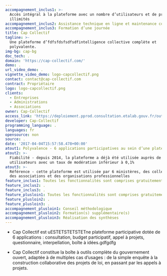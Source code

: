 ```yaml
---
accompagnement_inclus1: >-
  Accès intégral à la plateforme avec un nombre d’utilisateurs et de projets
  illimités
accompagnement_inclus2: Assistance technique en ligne et maintenance corrective
accompagnement_inclus3: Formation d’une journée
title: Cap Collectif
tagline: >-
  Une plateforme d’fdfsfdsfsdfsdfintelligence collective complète et
  polyvalente.
img-bg: cap-bg
doc_tech: .
domain: 'https://cap-collectif.com/'
demo: .
url_video_demo: .
vignette_video_demo: logo-capcollectif.png
contact: contact@cap-collectif.com
contract: Propriétaire
logo: logo-capcollectif.png
clients:
  - Entreprises
  - Administrations
  - Associations
owner: Cap-Collectif
access_link: 'https://deploiement.pprod.consultation.etalab.gouv.fr/outils/cap-collectif'
developer: Cap-Collectif
programming_language: .
languages: fr
opensource: non
source: .
date: '2017-04-04T15:57:58.478+00:00'
atout1: Polyvalence - 6 applications participatives au sein d’une plateforme unique
atout2: >-
  Fiabilité - depuis 2014, la plateforme a déjà été utilisée auprès de 350 000
  utilisateurs avec un taux de modération inférieur à 0,1%
atout3: >-
  Référence - cette plateforme est utilisée par 6 ministères, des collectivités,
  des associations et des organisations professionnelles
feature_inclus1: Toutes les fonctionnalités sont comprises gratuitement
feature_inclus2: .
feature_inclus3: .
feature_plusloin1: Toutes les fonctionnalités sont comprises gratuitement
feature_plusloin2: .
feature_plusloin3: .
accompagnement_plusloin1: Conseil méthodologique
accompagnement_plusloin2: Formation(s) supplémentaire(s)
accompagnement_plusloin3: Réalisation des synthèses
---
```


* Cap Collectif est uESTETSTETSTETne plateforme participative dotée de 6 applications : consultation,
budget participatif, appel à projets, questionnaire, interpellation, boîte à idées.gdfgdfg

* Cap Collectif constitue la boîte à outils complète du gouvernement ouvert, adaptée à de
multiples cas d’usages : de la simple enquête à la construction collaborative des projets
de loi, en passant par les appels à projets.
